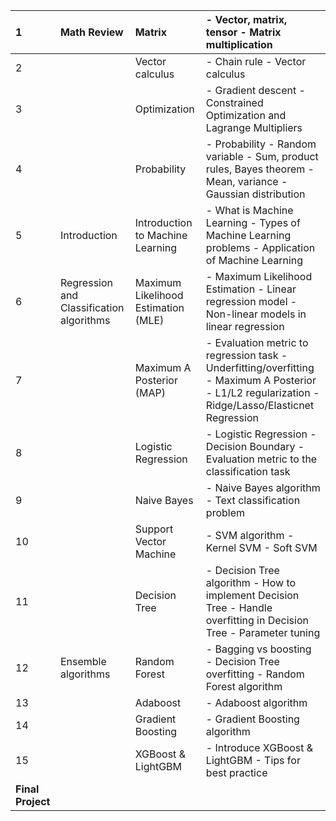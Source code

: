 

| 1 | Math Review | Matrix | \- Vector, matrix, tensor \- Matrix multiplication |
| :---- | :---- | :---- | :---- |
| 2 |  | Vector calculus | \- Chain rule \- Vector calculus |
| 3 |  | Optimization | \- Gradient descent \- Constrained Optimization and Lagrange Multipliers |
| 4 |  | Probability | \- Probability \- Random variable \- Sum, product rules, Bayes theorem \- Mean, variance \- Gaussian distribution |
| 5 | Introduction | Introduction to Machine Learning | \- What is Machine Learning \- Types of Machine Learning problems \- Application of Machine Learning |
| 6 | Regression and Classification algorithms | Maximum Likelihood Estimation (MLE) | \- Maximum Likelihood Estimation \- Linear regression model \- Non-linear models in linear regression |
| 7 |  | Maximum A Posterior (MAP) | \- Evaluation metric to regression task \- Underfitting/overfitting \- Maximum A Posterior \- L1/L2 regularization \- Ridge/Lasso/Elasticnet Regression |
| 8 |  | Logistic Regression | \- Logistic Regression \- Decision Boundary \- Evaluation metric to the classification task |
| 9 |  | Naive Bayes | \- Naive Bayes algorithm \- Text classification problem |
| 10 |  | Support Vector Machine | \- SVM algorithm \- Kernel SVM \- Soft SVM |
| 11 |  | Decision Tree | \- Decision Tree algorithm \- How to implement Decision Tree \- Handle overfitting in Decision Tree \- Parameter tuning |
| 12 | Ensemble algorithms | Random Forest | \- Bagging vs boosting \- Decision Tree overfitting \- Random Forest algorithm |
| 13 |  | Adaboost | \- Adaboost algorithm |
| 14 |  | Gradient Boosting | \- Gradient Boosting algorithm |
| 15 |  | XGBoost & LightGBM | \- Introduce XGBoost & LightGBM \- Tips for best practice |
| **Final Project** |  |  |  |


